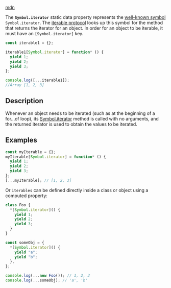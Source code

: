 [mdn](https://developer.mozilla.org/en-US/docs/Web/JavaScript/Reference/Global_Objects/Symbol/iterator)

The **`Symbol.iterator`** static data property represents the [well-known symbol](https://developer.mozilla.org/en-US/docs/Web/JavaScript/Reference/Global_Objects/Symbol#well-known_symbols) `Symbol.iterator`. The [iterable protocol](https://developer.mozilla.org/en-US/docs/Web/JavaScript/Reference/Iteration_protocols#the_iterable_protocol) looks up this symbol for the method that returns the iterator for an object. In order for an object to be iterable, it must have an `[Symbol.iterator]` key.

```js
const iterable1 = {};

iterable1[Symbol.iterator] = function* () {
  yield 1;
  yield 2;
  yield 3;
};

console.log([...iterable1]);
//Array [1, 2, 3]
```

## Description

Whenever an object needs to be iterated (such as at the beginning of a for...of loop), its [Symbol.iterator]() method is called with no arguments, and the returned iterator is used to obtain the values to be iterated.

## Examples

```js
const myIterable = {};
myIterable[Symbol.iterator] = function* () {
  yield 1;
  yield 2;
  yield 3;
};
[...myIterable]; // [1, 2, 3]
```

Or `iterables` can be defined directly inside a class or object using a computed property:

```js
class Foo {
  *[Symbol.iterator]() {
    yield 1;
    yield 2;
    yield 3;
  }
}

const someObj = {
  *[Symbol.iterator]() {
    yield "a";
    yield "b";
  },
};

console.log(...new Foo()); // 1, 2, 3
console.log(...someObj); // 'a', 'b'
```